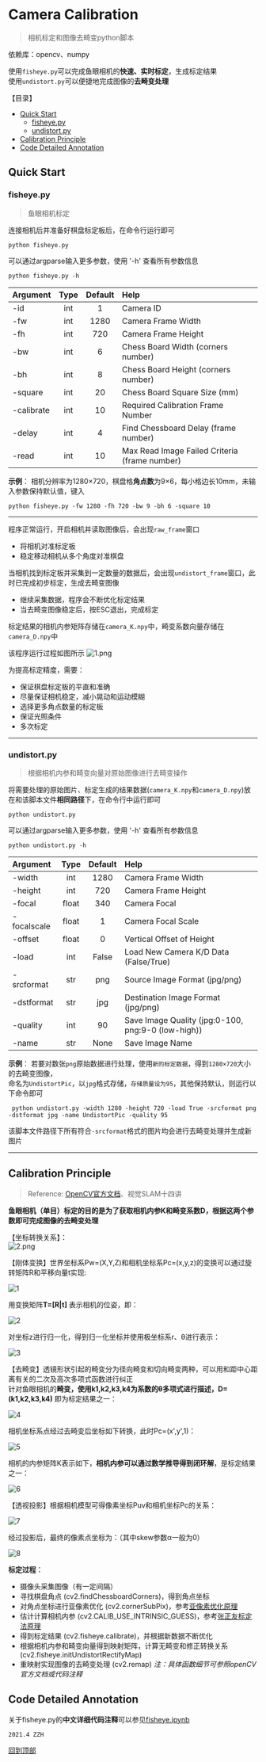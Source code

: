 # Camera Calibration
> 相机标定和图像去畸变python脚本
  
依赖库：opencv、numpy  

使用`fisheye.py`可以完成鱼眼相机的**快速、实时标定**，生成标定结果  
使用`undistort.py`可以便捷地完成图像的**去畸变处理**  

【目录】  
- [Quick Start](#quick-start)
  * [fisheye.py](#fisheyepy)
  * [undistort.py](#undistortpy)
- [Calibration Principle](#calibration-principle)
- [Code Detailed Annotation](#code-detailed-annotation)

## Quick Start
### fisheye.py 
> 鱼眼相机标定  

连接相机后并准备好棋盘标定板后，在命令行运行即可 
```
python fisheye.py
```
可以通过argparse输入更多参数，使用 '-h' 查看所有参数信息
```
python fisheye.py -h
```

| Argument  | Type | Default | Help                                          | 
|:----------|:----:|:-------:|:----------------------------------------------|
| -id       | int  | 1       | Camera ID                                     |
| -fw       | int  | 1280    | Camera Frame Width                            |
| -fh       | int  | 720     | Camera Frame Height                           |
| -bw       | int  | 6       | Chess Board Width (corners number)            |
| -bh       | int  | 8       | Chess Board Height (corners number)           |
| -square   | int  | 20      | Chess Board Square Size (mm)                  |
| -calibrate| int  | 10      | Required Calibration Frame Number             |
| -delay    | int  | 4       | Find Chessboard Delay (frame number)          |
| -read     | int  | 10      | Max Read Image Failed Criteria (frame number) |

**示例**： 相机分辨率为1280×720，棋盘格**角点数**为9×6，每小格边长10mm，未输入参数保持默认值，键入
```
python fisheye.py -fw 1280 -fh 720 -bw 9 -bh 6 -square 10
```
-------------------------------------------------------------------------------
程序正常运行，开启相机并读取图像后，会出现`raw_frame`窗口
- 将相机对准标定板
- 稳定移动相机从多个角度对准棋盘 

当相机找到标定板并采集到一定数量的数据后，会出现`undistort_frame`窗口，此时已完成初步标定，生成去畸变图像
- 继续采集数据，程序会不断优化标定结果
- 当去畸变图像稳定后，按ESC退出，完成标定

标定结果的相机内参矩阵存储在`camera_K.npy`中，畸变系数向量存储在`camera_D.npy`中

该程序运行过程如图所示
![1.png](https://i.loli.net/2021/04/06/OAMVYJqezPcFhjI.png)

为提高标定精度，需要：
- 保证棋盘标定板的平直和准确
- 尽量保证相机稳定，减小晃动和运动模糊
- 选择更多角点数量的标定板
- 保证光照条件
- 多次标定  

--------------------------------------------------------------------------------

### undistort.py
> 根据相机内参和畸变向量对原始图像进行去畸变操作  

将需要处理的原始图片、标定生成的结果数据(`camera_K.npy`和`camera_D.npy`)放在和该脚本文件**相同路径**下，在命令行中运行即可
```
python undistort.py
```
可以通过argparse输入更多参数，使用 '-h' 查看所有参数信息
```
python undistort.py -h
```
| Argument   | Type  | Default | Help                                              | 
|:-----------|:-----:|:-------:|:--------------------------------------------------|
| -width     | int   | 1280    | Camera Frame Width                                |
| -height    | int   | 720     | Camera Frame Height                               |
| -focal     | float | 340     | Camera Focal                                      |
| -focalscale| float | 1       | Camera Focal Scale                                |
| -offset    | float | 0       | Vertical Offset of Height                         |
| -load      | int   | False   | Load New Camera K/D Data (False/True)             |
| -srcformat | str   | png     | Source Image Format (jpg/png)                     |
| -dstformat | str   | jpg     | Destination Image Format (jpg/png)                |
| -quality   | int   | 90      | Save Image Quality (jpg:0-100, png:9-0 (low-high))|
| -name      | str   | None    | Save Image Name                                   |

**示例**： 若要对数张`png`原始数据进行处理，使用`新的标定数据`，得到`1280×720`大小的去畸变图像，  
命名为`UndistortPic`，以`jpg`格式存储，`存储质量设为95`，其他保持默认，则运行以下命令即可
```
 python undistort.py -width 1280 -height 720 -load True -srcformat png -dstformat jpg -name UndistortPic -quality 95
```
该脚本文件路径下所有符合`-srcformat`格式的图片均会进行去畸变处理并生成新图片

--------------------------------------------------------------------------------

## Calibration Principle
> Reference: [OpenCV官方文档](https://docs.opencv.org/3.0.0/db/d58/group__calib3d__fisheye.html)、视觉SLAM十四讲

**鱼眼相机（单目）标定的目的是为了获取相机内参K和畸变系数D，根据这两个参数即可完成图像的去畸变处理**   

【坐标转换关系】：  
![2.png](https://i.loli.net/2021/04/07/4Nwzeag9EZTrDWl.png)

【刚体变换】世界坐标系Pw=(X,Y,Z)和相机坐标系Pc=(x,y,z)的变换可以通过旋转矩阵R和平移向量t实现:    
  
![1](http://latex.codecogs.com/svg.latex?\begin{bmatrix}{x}\\\\{y}\\\\{z}\\\\\end{bmatrix}=R\\cdot\\begin{bmatrix}{X}\\\\{Y}\\\\{Z}\\\\\end{bmatrix}+t)   

用变换矩阵**T=[R|t]** 表示相机的位姿，即：  

![2](http://latex.codecogs.com/svg.latex?\{P_c}=T{P_w})  

对坐标z进行归一化，得到归一化坐标并使用极坐标系r、θ进行表示：  
  
![3](http://latex.codecogs.com/svg.latex?\begin{cases}a=x\setminus{z}\\\\b=y\setminus{z}\\\\r^{2}=a^{2}+b^{2}\\\\\theta=atan(r)\\\\\end{cases})   
  
【去畸变】透镜形状引起的畸变分为径向畸变和切向畸变两种，可以用和距中心距离有关的二次及高次多项式函数进行纠正  
针对鱼眼相机的**畸变，使用k1,k2,k3,k4为系数的θ多项式进行描述，D=(k1,k2,k3,k4)** 即为标定结果之一：  
  
![4](http://latex.codecogs.com/svg.latex?\\theta_{d}=\theta(1+k_{1}\theta^{2}+k_{2}\theta^{4}+k_{3}\theta^{6}+k_{4}\theta^{8}))  
  
相机坐标系点经过去畸变后坐标如下转换，此时Pc=(x',y',1)：  
  
![5](http://latex.codecogs.com/svg.latex?\begin{cases}x^{'}=(\theta_{d}\setminus{r})x\\\\y^{'}=(\theta_{d}\setminus{r})y\\\\\end{cases})  

相机的内参矩阵K表示如下，**相机内参可以通过数学推导得到闭环解**，是标定结果之一：  
  
![6](http://latex.codecogs.com/svg.latex?K=\begin{bmatrix}{f_{x}}&{0}&{c_{x}}\\\\{0}&{f_{y}}&{c_{y}}\\\\{0}&{0}&{1}\\\\\end{bmatrix})  
  
【透视投影】根据相机模型可得像素坐标Puv和相机坐标Pc的关系：  
  
![7](http://latex.codecogs.com/svg.latex?\{P_u_v}=K{P_c}) 
  
经过投影后，最终的像素点坐标为：（其中skew参数α一般为0）  
  
![8](http://latex.codecogs.com/svg.latex?\begin{cases}u=f_{x}(x^{'}+\alpha{y^{'}})+c_{x}\\\\v=f_{y}y^{'}+c_{y}\\\\\end{cases})  
  
**标定过程**：
- 摄像头采集图像（有一定间隔）
- 寻找棋盘角点 (cv2.findChessboardCorners)，得到角点坐标
- 对角点坐标进行亚像素优化 (cv2.cornerSubPix)，参考[亚像素优化原理](https://xueyayang.github.io/pdf_posts/%E4%BA%9A%E5%83%8F%E7%B4%A0%E8%A7%92%E7%82%B9%E7%9A%84%E6%B1%82%E6%B3%95.pdf)
- 估计计算相机内参 (cv2.CALIB_USE_INTRINSIC_GUESS)，参考[张正友标定法原理](http://citeseerx.ist.psu.edu/viewdoc/download?doi=10.1.1.558.1926&rep=rep1&type=pdf)
- 得到标定结果 (cv2.fisheye.calibrate)，并根据新数据不断优化  
- 根据相机内参和畸变向量得到映射矩阵，计算无畸变和修正转换关系 (cv2.fisheye.initUndistortRectifyMap)
- 重映射实现图像的去畸变处理 (cv2.remap)
*注：具体函数细节可参照openCV官方文档或代码注释*

## Code Detailed Annotation
关于fisheye.py的**中文详细代码注释**可以参见[fisheye.ipynb](https://nbviewer.jupyter.org/github/dyfcalid/CameraCalibration/blob/master/fisheye.ipynb)  
  
`2021.4 ZZH`  

[回到顶部](#camera-calibration)

